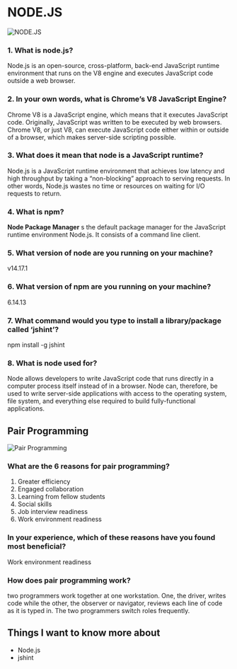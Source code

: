 # NODE.JS

![NODE.JS](https://www.gurutechnolabs.com/wp-content/uploads/2019/05/major-companies-use-node.js.png)

### 1. What is node.js?
Node.js is an open-source, cross-platform, back-end JavaScript runtime environment that runs on the V8 engine and executes JavaScript code outside a web browser. 

### 2. In your own words, what is Chrome’s V8 JavaScript Engine?
Chrome V8 is a JavaScript engine, which means that it executes JavaScript code. Originally, JavaScript was written to be executed by web browsers. Chrome V8, or just V8, can execute JavaScript code either within or outside of a browser, which makes server-side scripting possible.
### 3. What does it mean that node is a JavaScript runtime?
Node.js is a JavaScript runtime environment that achieves low latency and high throughput by taking a “non-blocking” approach to serving requests. In other words, Node.js wastes no time or resources on waiting for I/O requests to return.

### 4. What is npm?
**Node Package Manager** s the default package manager for the JavaScript runtime environment Node.js. It consists of a command line client.
### 5. What version of node are you running on your machine?
v14.17.1
### 6. What version of npm are you running on your machine?
6.14.13
### 7. What command would you type to install a library/package called ‘jshint’?
npm install -g jshint
### 8. What is node used for?
Node allows developers to write JavaScript code that runs directly in a computer process itself instead of in a browser. Node can, therefore, be used to write server-side applications with access to the operating system, file system, and everything else required to build fully-functional applications.

## Pair Programming
![Pair Programming](https://martinfowler.com/articles/on-pair-programming/driver_navigator.png)
### What are the 6 reasons for pair programming?

1. Greater efficiency
2. Engaged collaboration
3. Learning from fellow students
4. Social skills
5. Job interview readiness
6. Work environment readiness

### In your experience, which of these reasons have you found most beneficial?
Work environment readiness

### How does pair programming work?
two programmers work together at one workstation. One, the driver, writes code while the other, the observer or navigator, reviews each line of code as it is typed in. The two programmers switch roles frequently.

## Things I want to know more about

* Node.js
* jshint